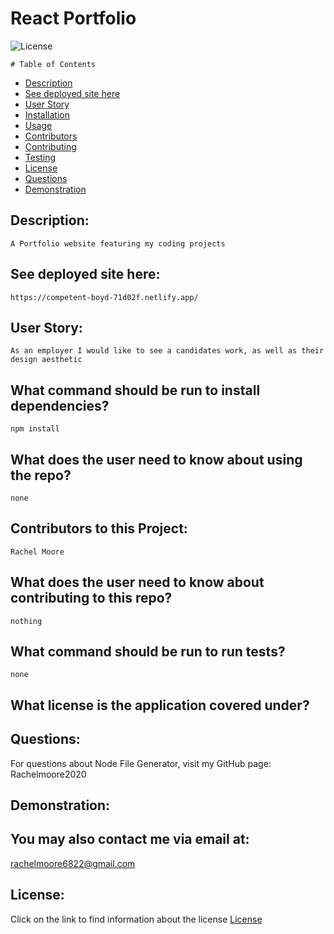 

  # React Portfolio

  ![License](https://img.shields.io/badge/License--blue.svg "License Badge")
  


    # Table of Contents

* [Description](#description)
* [See deployed site here]()
* [User Story](#user-story)
* [Installation](#what-command-should-be-run-to-install-dependencies)
* [Usage](#what-does-the-user-need-to-know-about-using-the-repo)
* [Contributors](#contributors-to-this-project)
* [Contributing](#what-does-the-user-need-to-know-about-contributing-to-this-repo)
* [Testing](#what-command-should-be-run-to-run-tests)
* [License](#what-license-is-the-application-covered-under)
* [Questions](#questions)
* [Demonstration](#demonstration)
    

## Description:
    A Portfolio website featuring my coding projects

## See deployed site here:
    https://competent-boyd-71d02f.netlify.app/

## User Story:
    As an employer I would like to see a candidates work, as well as their design aesthetic

## What command should be run to install dependencies?
    npm install

## What does the user need to know about using the repo?
    none

## Contributors to this Project:
    Rachel Moore

## What does the user need to know about contributing to this repo?
    nothing

## What command should be run to run tests?
    none

## What license is the application covered under?
    

## Questions:
For questions about Node File Generator, visit my GitHub page:
    Rachelmoore2020

## Demonstration:
  
  ## You may also contact me via email at:
  rachelmoore6822@gmail.com
  
  ## License:
  Click on the link to find information about the license
  [License](https://opensource.org/licenses/)
